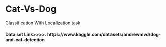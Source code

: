 # Cat-Vs-Dog
Classification With Localization task 
<h4>Data set Link>>>>. https://www.kaggle.com/datasets/andrewmvd/dog-and-cat-detection<h4>
